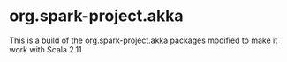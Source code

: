 # org.spark-project.akka
This is a build of the org.spark-project.akka packages modified to make it work with Scala 2.11
